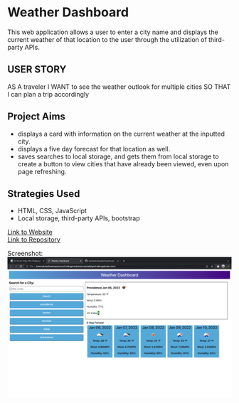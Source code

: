 # Weather Dashboard 
This web application allows a user to enter a city name and displays the current weather of that location to the user through the utilization of third-party APIs.

## USER STORY 
AS A traveler
I WANT to see the weather outlook for multiple cities
SO THAT I can plan a trip accordingly

## Project Aims
* displays a card with information on the current weather at the inputted city. 
* displays a five day forecast for that location as well. 
* saves searches to local storage, and gets them from local storage to create a button to view cities that have already been viewed, even upon page refreshing. 

## Strategies Used 
* HTML, CSS, JavaScript
* Local storage, third-party APIs, bootstrap

<a href="https://kspitalnic.github.io/weatherDashboard/">Link to Website </a>
<br/>
<a href="https://github.com/kspitalnic/weatherDashboard">Link to Repository </a>
<br/>


Screenshot: <img src="assets/ss.png"> 